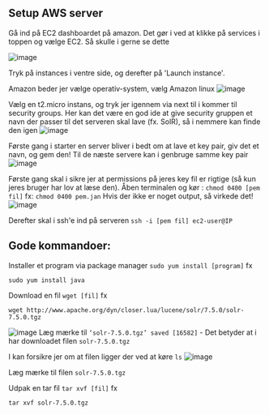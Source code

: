 ## Setup AWS server
Gå ind på EC2 dashboardet på amazon. Det gør i ved at klikke på services i toppen og vælge EC2. Så skulle i gerne se dette 

![image](https://user-images.githubusercontent.com/1210224/46156274-64a27580-c279-11e8-8cee-0f7b71bb2e99.png)

Tryk på instances i ventre side, og derefter på 'Launch instance'.

Amazon beder jer vælge operativ-system, vælg Amazon linux
![image](https://user-images.githubusercontent.com/1210224/46156301-75eb8200-c279-11e8-8b54-c66016a89075.png)

Vælg en t2.micro instans, og tryk jer igennem via next til i kommer til security groups. Her kan det være en god ide at give security gruppen et navn der passer til det serveren skal lave (fx. SolR), så i nemmere kan finde den igen
![image](https://user-images.githubusercontent.com/1210224/46156417-c236c200-c279-11e8-8d6d-5004e0b3ad87.png)

Første gang i starter en server bliver i bedt om at lave et key pair, giv det et navn, og gem den!
Til de næste servere kan i genbruge samme key pair 
![image](https://user-images.githubusercontent.com/1210224/46156490-e2ff1780-c279-11e8-83fc-a4c8b23d950e.png)

Første gang skal i sikre jer at permissions på jeres key fil er rigtige (så kun jeres bruger har lov at læse den). Åben terminalen og kør :
```chmod 0400 [pem fil]```
fx: 
```chmod 0400 pem.jan```
Hvis der ikke er noget output, så virkede det! 
![image](https://user-images.githubusercontent.com/1210224/46156576-117cf280-c27a-11e8-87f6-49d5c56a0aaf.png)

Derefter skal i ssh'e ind på serveren
```ssh -i [pem fil] ec2-user@IP```

## Gode kommandoer:

Installer et program via package manager
```sudo yum install [program]``` 
fx
```
sudo yum install java
```

Download en fil
```wget [fil]```
fx
```
wget http://www.apache.org/dyn/closer.lua/lucene/solr/7.5.0/solr-7.5.0.tgz
```
![image](https://user-images.githubusercontent.com/1210224/46156655-3c674680-c27a-11e8-827e-8730e223ca97.png)
Læg mærke til  `‘solr-7.5.0.tgz’ saved [16582]` - Det betyder at i har downloadet filen `solr-7.5.0.tgz`

I kan forsikre jer om at filen ligger der ved at køre `ls`
![image](https://user-images.githubusercontent.com/1210224/46156733-6f113f00-c27a-11e8-8772-63176bce11de.png)

Læg mærke til filen `solr-7.5.0.tgz`

Udpak en tar fil
```tar xvf [fil]```
fx
```
tar xvf solr-7.5.0.tgz
```

